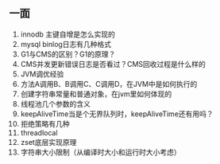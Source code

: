 ## 一面
1. innodb 主键自增是怎么实现的
2. mysql binlog日志有几种格式
3. G1与CMS的区别？G1的原理？
4. CMS并发更新错误日志是否看过？CMS回收过程是什么样的
5. JVM调优经验
6. 方法A调用B、B调用C、C调用D，在JVM中是如何执行的
7. 创建字符串常量和普通对象，在jvm里如何体现的
8. 线程池几个参数的含义
9. keepAliveTime当是个无界队列时，keepAliveTime还有用吗？
10. 拒绝策略有几种
11. threadlocal
12. zset底层实现原理
13. 字符串大小限制（从编译时大小和运行时大小考虑）
